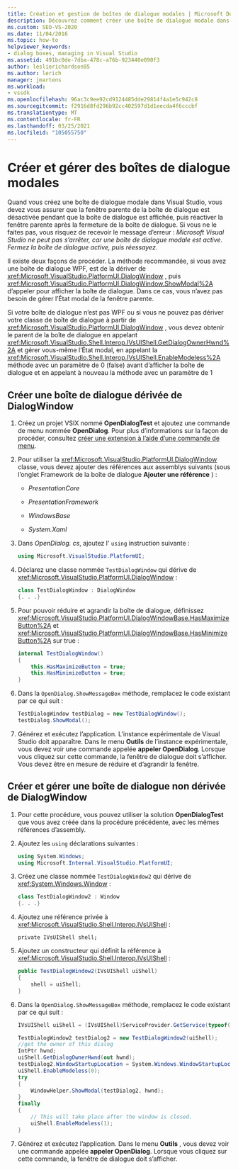 ```yaml
---
title: Création et gestion de boîtes de dialogue modales | Microsoft Docs
description: Découvrez comment créer une boîte de dialogue modale dans Visual Studio à l’aide de DialogWindow et sans utiliser DialogWindow.
ms.custom: SEO-VS-2020
ms.date: 11/04/2016
ms.topic: how-to
helpviewer_keywords:
- dialog boxes, managing in Visual Studio
ms.assetid: 491bc0de-7dba-478c-a76b-923440e090f3
author: leslierichardson95
ms.author: lerich
manager: jmartens
ms.workload:
- vssdk
ms.openlocfilehash: 96ac3c9ee92cd9124485dde29814f4a1e5c942c8
ms.sourcegitcommit: f2916d8fd296b92cc402597d1d1eecda4f6cccbf
ms.translationtype: MT
ms.contentlocale: fr-FR
ms.lasthandoff: 03/25/2021
ms.locfileid: "105055750"
---
```

# <a name="create-and-manage-modal-dialog-boxes"></a>Créer et gérer des boîtes de dialogue modales
Quand vous créez une boîte de dialogue modale dans Visual Studio, vous devez vous assurer que la fenêtre parente de la boîte de dialogue est désactivée pendant que la boîte de dialogue est affichée, puis réactiver la fenêtre parente après la fermeture de la boîte de dialogue. Si vous ne le faites pas, vous risquez de recevoir le message d’erreur : *Microsoft Visual Studio ne peut pas s’arrêter, car une boîte de dialogue modale est active. Fermez la boîte de dialogue active, puis réessayez.*

Il existe deux façons de procéder. La méthode recommandée, si vous avez une boîte de dialogue WPF, est de la dériver de <xref:Microsoft.VisualStudio.PlatformUI.DialogWindow> , puis <xref:Microsoft.VisualStudio.PlatformUI.DialogWindow.ShowModal%2A> d’appeler pour afficher la boîte de dialogue. Dans ce cas, vous n’avez pas besoin de gérer l’État modal de la fenêtre parente.

Si votre boîte de dialogue n’est pas WPF ou si vous ne pouvez pas dériver votre classe de boîte de dialogue à partir de <xref:Microsoft.VisualStudio.PlatformUI.DialogWindow> , vous devez obtenir le parent de la boîte de dialogue en appelant <xref:Microsoft.VisualStudio.Shell.Interop.IVsUIShell.GetDialogOwnerHwnd%2A> et gérer vous-même l’État modal, en appelant la <xref:Microsoft.VisualStudio.Shell.Interop.IVsUIShell.EnableModeless%2A> méthode avec un paramètre de 0 (false) avant d’afficher la boîte de dialogue et en appelant à nouveau la méthode avec un paramètre de 1

## <a name="create-a-dialog-box-derived-from-dialogwindow"></a>Créer une boîte de dialogue dérivée de DialogWindow

1. Créez un projet VSIX nommé **OpenDialogTest** et ajoutez une commande de menu nommée **OpenDialog**. Pour plus d’informations sur la façon de procéder, consultez [créer une extension à l’aide d’une commande de menu](../extensibility/creating-an-extension-with-a-menu-command.md).

2. Pour utiliser la <xref:Microsoft.VisualStudio.PlatformUI.DialogWindow> classe, vous devez ajouter des références aux assemblys suivants (sous l’onglet Framework de la boîte de dialogue **Ajouter une référence** ) :

    - *PresentationCore*

    - *PresentationFramework*

    - *WindowsBase*

    - *System.Xaml*

3. Dans *OpenDialog. cs*, ajoutez l' `using` instruction suivante :

    ```csharp
    using Microsoft.VisualStudio.PlatformUI;
    ```

4. Déclarez une classe nommée `TestDialogWindow` qui dérive de <xref:Microsoft.VisualStudio.PlatformUI.DialogWindow> :

    ```csharp
    class TestDialogWindow : DialogWindow
    {. . .}
    ```

5. Pour pouvoir réduire et agrandir la boîte de dialogue, définissez <xref:Microsoft.VisualStudio.PlatformUI.DialogWindowBase.HasMaximizeButton%2A> et <xref:Microsoft.VisualStudio.PlatformUI.DialogWindowBase.HasMinimizeButton%2A> sur true :

    ```csharp
    internal TestDialogWindow()
    {
        this.HasMaximizeButton = true;
        this.HasMinimizeButton = true;
    }
    ```

6. Dans la `OpenDialog.ShowMessageBox` méthode, remplacez le code existant par ce qui suit :

    ```csharp
    TestDialogWindow testDialog = new TestDialogWindow();
    testDialog.ShowModal();
    ```

7. Générez et exécutez l’application. L’instance expérimentale de Visual Studio doit apparaître. Dans le menu **Outils** de l’instance expérimentale, vous devez voir une commande appelée **appeler OpenDialog**. Lorsque vous cliquez sur cette commande, la fenêtre de dialogue doit s’afficher. Vous devez être en mesure de réduire et d’agrandir la fenêtre.

## <a name="create-and-manage-a-dialog-box-not-derived-from-dialogwindow"></a>Créer et gérer une boîte de dialogue non dérivée de DialogWindow

1. Pour cette procédure, vous pouvez utiliser la solution **OpenDialogTest** que vous avez créée dans la procédure précédente, avec les mêmes références d’assembly.

2. Ajoutez les `using` déclarations suivantes :

    ```csharp
    using System.Windows;
    using Microsoft.Internal.VisualStudio.PlatformUI;
    ```

3. Créez une classe nommée `TestDialogWindow2` qui dérive de <xref:System.Windows.Window> :

    ```csharp
    class TestDialogWindow2 : Window
    {. . .}
    ```

4. Ajoutez une référence privée à <xref:Microsoft.VisualStudio.Shell.Interop.IVsUIShell> :

    ```
    private IVsUIShell shell;
    ```

5. Ajoutez un constructeur qui définit la référence à <xref:Microsoft.VisualStudio.Shell.Interop.IVsUIShell> :

    ```csharp
    public TestDialogWindow2(IVsUIShell uiShell)
    {
        shell = uiShell;
    }
    ```

6. Dans la `OpenDialog.ShowMessageBox` méthode, remplacez le code existant par ce qui suit :

    ```csharp
    IVsUIShell uiShell = (IVsUIShell)ServiceProvider.GetService(typeof(SVsUIShell));

    TestDialogWindow2 testDialog2 = new TestDialogWindow2(uiShell);
    //get the owner of this dialog
    IntPtr hwnd;
    uiShell.GetDialogOwnerHwnd(out hwnd);
    testDialog2.WindowStartupLocation = System.Windows.WindowStartupLocation.CenterOwner;
    uiShell.EnableModeless(0);
    try
    {
        WindowHelper.ShowModal(testDialog2, hwnd);
    }
    finally
    {
        // This will take place after the window is closed.
        uiShell.EnableModeless(1);
    }
    ```

7. Générez et exécutez l’application. Dans le menu **Outils** , vous devez voir une commande appelée **appeler OpenDialog**. Lorsque vous cliquez sur cette commande, la fenêtre de dialogue doit s’afficher.
